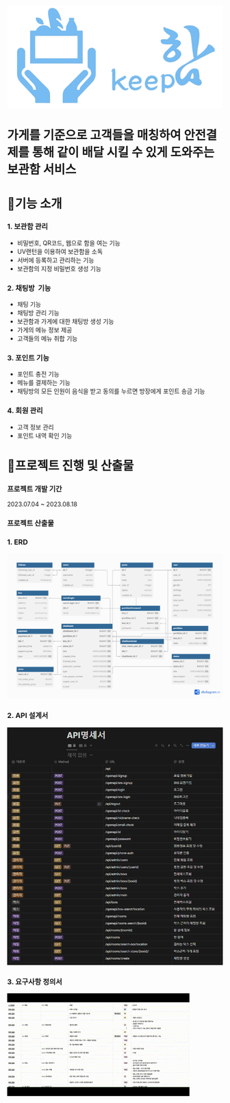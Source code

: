 ![logo.png](readme-assets/logo.png)

# 가게를 기준으로 고객들을 매칭하여 안전결제를 통해 같이 배달 시킬 수 있게 도와주는 보관함 서비스


# 📌기능 소개

### 1. 보관함 관리
   - 비밀번호, QR코드, 웹으로 함을 여는 기능
   - UV랜턴을 이용하여 보관함을 소독
   - 서버에 등록하고 관리하는 기능
   - 보관함의 지정 비밀번호 생성 기능

### 2. 채팅방  기능
   - 채팅 기능
   - 채팅방 관리 기능
   - 보관함과 가게에 대한 채팅방 생성 기능
   - 가게의 메뉴 정보 제공
   - 고객들의 메뉴 취합 기능

### 3. 포인트 기능
   - 포인트 충전 기능
   - 메뉴를 결제하는 기능
   - 채팅방의 모든 인원이 음식을 받고 동의를 누르면 방장에게 포인트 송금 기능

### 4. 회원 관리
- 고객 정보 관리
- 포인트 내역 확인 기능

# 📌프로젝트 진행 및 산출물

### 프로젝트 개발 기간

2023.07.04 ~ 2023.08.18

### 프로젝트 산출물

### 1. ERD

![erd.png](readme-assets/erd.png)

### 2. API 설계서

![api.gif](readme-assets/api.png)

### 3. 요구사항 정의서

![기능명세서.gif](readme-assets/기능명세서.gif)

